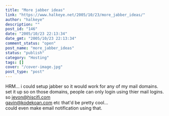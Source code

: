 ```yaml
---
title: "More jabber ideas"
link: "https://www.halkeye.net/2005/10/23/more_jabber_ideas/"
author: "halkeye"
description: ""
post_id: "146"
date: "2005/10/23 22:13:34"
date_gmt: "2005/10/23 22:13:34"
comment_status: "open"
post_name: "more_jabber_ideas"
status: "publish"
category: "Hosting"
tags: []
cover: "/cover-image.jpg"
post_type: "post"
---
```


HRM... i could setup jabber so it would work for any of my mail domains.  
set it up so on those domains, people can only login using thier mail logins. so jevon@hiscifi.com  
gavin@kodekoan.com etc that'd be pretty cool...  
could even make email notification using that.